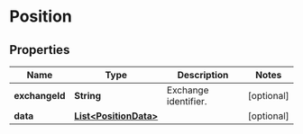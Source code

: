 

# Position

## Properties

Name | Type | Description | Notes
------------ | ------------- | ------------- | -------------
**exchangeId** | **String** | Exchange identifier. |  [optional]
**data** | [**List&lt;PositionData&gt;**](PositionData.md) |  |  [optional]



